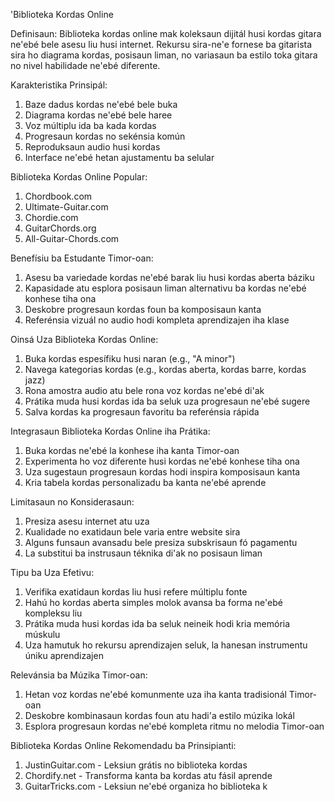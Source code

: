'Biblioteka Kordas Online

Definisaun:
Biblioteka kordas online mak koleksaun dijitál husi kordas gitara ne'ebé bele asesu liu husi internet. Rekursu sira-ne'e fornese ba gitarista sira ho diagrama kordas, posisaun liman, no variasaun ba estilo toka gitara no nivel habilidade ne'ebé diferente.

Karakteristika Prinsipál:
1. Baze dadus kordas ne'ebé bele buka
2. Diagrama kordas ne'ebé bele haree
3. Voz múltiplu ida ba kada kordas
4. Progresaun kordas no sekénsia komún
5. Reproduksaun audio husi kordas
6. Interface ne'ebé hetan ajustamentu ba selular

Biblioteka Kordas Online Popular:
1. Chordbook.com
2. Ultimate-Guitar.com
3. Chordie.com
4. GuitarChords.org
5. All-Guitar-Chords.com

Benefísiu ba Estudante Timor-oan:
1. Asesu ba variedade kordas ne'ebé barak liu husi kordas aberta báziku
2. Kapasidade atu esplora posisaun liman alternativu ba kordas ne'ebé konhese tiha ona
3. Deskobre progresaun kordas foun ba komposisaun kanta
4. Referénsia vizuál no audio hodi kompleta aprendizajen iha klase

Oinsá Uza Biblioteka Kordas Online:
1. Buka kordas espesífiku husi naran (e.g., "A minor")
2. Navega kategorias kordas (e.g., kordas aberta, kordas barre, kordas jazz)
3. Rona amostra audio atu bele rona voz kordas ne'ebé di'ak
4. Prátika muda husi kordas ida ba seluk uza progresaun ne'ebé sugere
5. Salva kordas ka progresaun favoritu ba referénsia rápida

Integrasaun Biblioteka Kordas Online iha Prátika:
1. Buka kordas ne'ebé la konhese iha kanta Timor-oan
2. Experimenta ho voz diferente husi kordas ne'ebé konhese tiha ona
3. Uza sugestaun progresaun kordas hodi inspira komposisaun kanta
4. Kria tabela kordas personalizadu ba kanta ne'ebé aprende

Limitasaun no Konsiderasaun:
1. Presiza asesu internet atu uza
2. Kualidade no exatidaun bele varia entre website sira
3. Alguns funsaun avansadu bele presiza subskrisaun fó pagamentu
4. La substitui ba instrusaun téknika di'ak no posisaun liman

Tipu ba Uza Efetivu:
1. Verifika exatidaun kordas liu husi refere múltiplu fonte
2. Hahú ho kordas aberta simples molok avansa ba forma ne'ebé kompleksu liu
3. Prátika muda husi kordas ida ba seluk neineik hodi kria memória múskulu
4. Uza hamutuk ho rekursu aprendizajen seluk, la hanesan instrumentu úniku aprendizajen

Relevánsia ba Múzika Timor-oan:
1. Hetan voz kordas ne'ebé komunmente uza iha kanta tradisionál Timor-oan
2. Deskobre kombinasaun kordas foun atu hadi'a estilo múzika lokál
3. Esplora progresaun kordas ne'ebé kompleta ritmu no melodia Timor-oan

Biblioteka Kordas Online Rekomendadu ba Prinsipianti:
1. JustinGuitar.com - Leksiun grátis no biblioteka kordas
2. Chordify.net - Transforma kanta ba kordas atu fásil aprende
3. GuitarTricks.com - Leksiun ne'ebé organiza ho biblioteka k